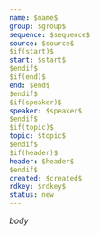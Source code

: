 ```yaml
---
name: $name$
group: $group$
sequence: $sequence$
source: $source$
$if(start)$
start: $start$
$endif$
$if(end)$
end: $end$
$endif$
$if(speaker)$
speaker: $speaker$
$endif$
$if(topic)$
topic: $topic$
$endif$
$if(header)$
header: $header$
$endif$
created: $created$
rdkey: $rdkey$
status: new 
---
```


$body$
